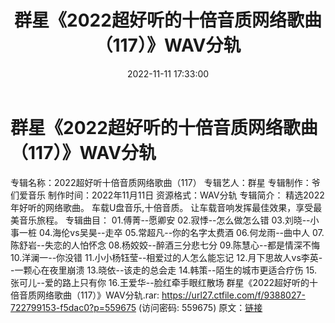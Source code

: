 ﻿---
title: 群星《2022超好听的十倍音质网络歌曲（117）》WAV分轨
date: 2022-11-11 17:33:00
categories: WAV车载音乐、镜像
tags: 华语中文
---
# 群星《2022超好听的十倍音质网络歌曲（117）》WAV分轨

专辑名称：2022超好听十倍音质网络歌曲（117）
专辑艺人：群星
专辑制作：爷们爱音乐
制作时间：2022年11月11日
资源格式：WAV分轨
专辑简介：
精选2022年好听的网络歌曲。
车载U盘音乐,十倍音质。
让车载音响发挥最佳效果，享受最美音乐旅程。
专辑曲目：
01.傅菁--愿卿安
02.寂悸--怎么做怎么错
03.刘晓--小事一桩
04.海伦vs吴昊--走卒
05.常超凡--你的名字太费酒
06.何龙雨--曲中人
07.陈舒岩--失恋的人怕怀念
08.杨姣姣--醉酒三分悲七分
09.陈慧心--都是情深不悔
10.洋澜一--你没错
11.小小杨钰莹--相爱过的人怎么能忘记
12.月下思故人vs李英--一颗心在夜里崩溃
13.晓依--该走的总会走
14.韩策--陌生的城市更适合疗伤
15.张可儿--爱的路上只有你
16.王爱华--脸红牵手眼红散场
群星《2022超好听的十倍音质网络歌曲（117）》WAV分轨.rar:
https://url27.ctfile.com/f/9388027-722799153-f5dac0?p=559675
(访问密码: 559675)
原文：[链接](https://blog.sina.com.cn/s/blog_1647c7e7601031069.html)